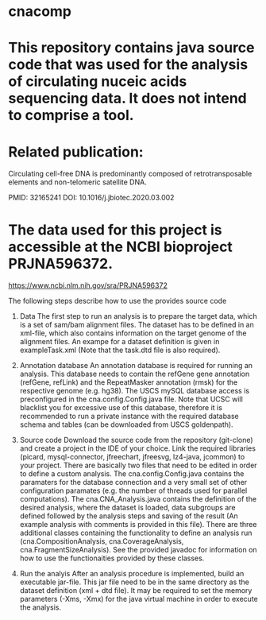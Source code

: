 # cnacomp
# This repository contains java source code that was used for the analysis of circulating nuceic acids sequencing data. It does not intend to comprise a tool.

# Related publication: 
Circulating cell-free DNA is predominantly composed of retrotransposable elements and non-telomeric satellite DNA.

PMID: 32165241 DOI: 10.1016/j.jbiotec.2020.03.002

# The data used for this project is accessible at the NCBI bioproject PRJNA596372.

https://www.ncbi.nlm.nih.gov/sra/PRJNA596372

The following steps describe how to use the provides source code

1. Data
The first step to run an analysis is to prepare the target data, which is a set of sam/bam alignment files. The dataset has to be defined in an xml-file, which also contains information on the target genome of the alignment files.
An exampe for a dataset definition is given in exampleTask.xml (Note that the task.dtd file is also required).

2. Annotation database
An annotation database is required for running an analysis. This database needs to contain the refGene gene annotation (refGene, refLink) and the RepeatMasker annotation (rmsk) for the respective genome (e.g. hg38). The USCS mySQL database access is preconfigured in the cna.config.Config.java file. Note that UCSC will blacklist you for excessive use of this database, therefore it is recommended to run a private instance with the required database schema and tables (can be downloaded from USCS goldenpath).

3. Source code
Download the source code from the repository (git-clone) and create a project in the IDE of your choice.
Link the required libraries (picard, mysql-connector, jfreechart, jfreesvg, lz4-java, jcommon) to your project.
There are basically two files that need to be edited in order to define a custom analysis.
The cna.config.Config.java contains the paramaters for the database connection and a very small set of other configuration paramates (e.g. the number of threads used for parallel computations).
The cna.CNA_Analysis.java contains the definition of the desired analysis, where the dataset is loaded, data subgroups are defined followed by the analysis steps and saving of the result (An example analysis with comments is provided in this file). There are three additional classes containing the functionality to define an analysis run (cna.CompositionAnalysis, cna.CoverageAnalysis, cna.FragmentSizeAnalysis). See the provided javadoc for information on how to use the functionaities provided by these classes.

4. Run the analyis
After an analysis procedure is implemented, build an executable jar-file. This jar file need to be in the same directory as the dataset definition (xml + dtd file). It may be required to set the memory parameters (-Xms, -Xmx) for the java virtual machine in order to execute the analysis. 
